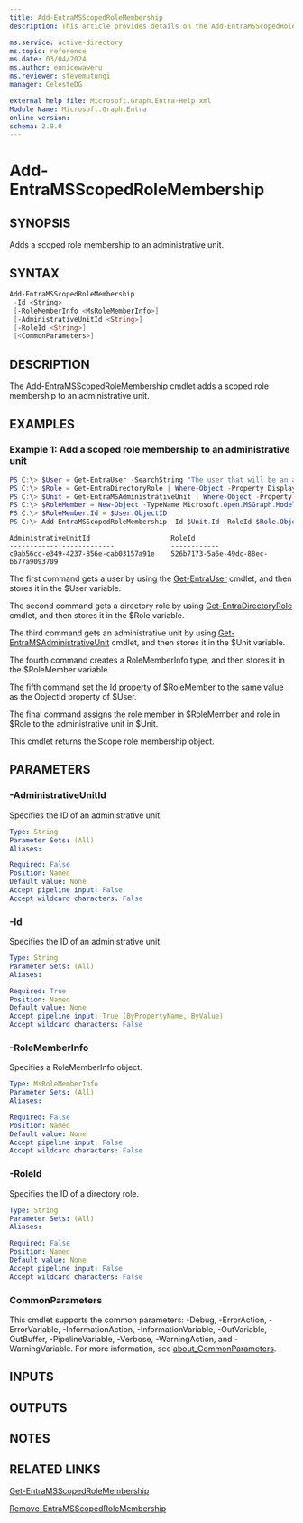 ```yaml
---
title: Add-EntraMSScopedRoleMembership
description: This article provides details on the Add-EntraMSScopedRoleMembership command.

ms.service: active-directory
ms.topic: reference
ms.date: 03/04/2024
ms.author: eunicewaweru
ms.reviewer: stevemutungi
manager: CelesteDG

external help file: Microsoft.Graph.Entra-Help.xml
Module Name: Microsoft.Graph.Entra
online version:
schema: 2.0.0
---
```


# Add-EntraMSScopedRoleMembership

## SYNOPSIS
Adds a scoped role membership to an administrative unit.

## SYNTAX

```powershell
Add-EntraMSScopedRoleMembership 
 -Id <String>
 [-RoleMemberInfo <MsRoleMemberInfo>] 
 [-AdministrativeUnitId <String>] 
 [-RoleId <String>] 
 [<CommonParameters>]
```

## DESCRIPTION
The Add-EntraMSScopedRoleMembership cmdlet adds a scoped role membership to an administrative unit.

## EXAMPLES

### Example 1: Add a scoped role membership to an administrative unit
```powershell
PS C:\> $User = Get-EntraUser -SearchString "The user that will be an admin on this unit"
PS C:\> $Role = Get-EntraDirectoryRole | Where-Object -Property DisplayName -EQ -Value "User Account Administrator"
PS C:\> $Unit = Get-EntraMSAdministrativeUnit | Where-Object -Property DisplayName -Eq -Value "<The display name of the unit>"
PS C:\> $RoleMember = New-Object -TypeName Microsoft.Open.MSGraph.Model.MsRolememberinfo.RoleMemberInfo
PS C:\> $RoleMember.Id = $User.ObjectID
PS C:\> Add-EntraMSScopedRoleMembership -Id $Unit.Id -RoleId $Role.ObjectId -RoleMemberInfo $RoleMember
```

```output
AdministrativeUnitId					RoleId 	
--------------------------           	------------ 	
c9ab56cc-e349-4237-856e-cab03157a91e 	526b7173-5a6e-49dc-88ec-b677a9093709
```

The first command gets a user by using the [Get-EntraUser](./Get-EntraUser.md) cmdlet, and then stores it in the $User variable.  

The second command gets a directory role by using [Get-EntraDirectoryRole](./Get-EntraDirectoryRole.md) cmdlet, and then stores it in the $Role variable.  

The third command gets an administrative unit by using [Get-EntraMSAdministrativeUnit](./Get-EntraMSAdministrativeUnit.md) cmdlet, and then stores it in the $Unit variable.  

The fourth command creates a RoleMemberInfo type, and then stores it in the $RoleMember variable.  

The fifth command set the Id property of $RoleMember to the same value as the ObjectId property of $User.  

The final command assigns the role member in $RoleMember and role in $Role to the administrative unit in $Unit.  

This cmdlet returns the Scope role membership object.

## PARAMETERS

### -AdministrativeUnitId
Specifies the ID of an administrative unit.

```yaml
Type: String
Parameter Sets: (All)
Aliases:

Required: False
Position: Named
Default value: None
Accept pipeline input: False
Accept wildcard characters: False
```

### -Id
Specifies the ID of an administrative unit.

```yaml
Type: String
Parameter Sets: (All)
Aliases:

Required: True
Position: Named
Default value: None
Accept pipeline input: True (ByPropertyName, ByValue)
Accept wildcard characters: False
```

### -RoleMemberInfo
Specifies a RoleMemberInfo object.

```yaml
Type: MsRoleMemberInfo
Parameter Sets: (All)
Aliases:

Required: False
Position: Named
Default value: None
Accept pipeline input: False
Accept wildcard characters: False
```

### -RoleId
Specifies the ID of a directory role.

```yaml
Type: String
Parameter Sets: (All)
Aliases:

Required: False
Position: Named
Default value: None
Accept pipeline input: False
Accept wildcard characters: False
```

### CommonParameters
This cmdlet supports the common parameters: -Debug, -ErrorAction, -ErrorVariable, -InformationAction, -InformationVariable, -OutVariable, -OutBuffer, -PipelineVariable, -Verbose, -WarningAction, and -WarningVariable. For more information, see [about_CommonParameters](https://go.microsoft.com/fwlink/?LinkID=113216).

## INPUTS

## OUTPUTS

## NOTES

## RELATED LINKS

[Get-EntraMSScopedRoleMembership](Get-EntraMSScopedRoleMembership.md)

[Remove-EntraMSScopedRoleMembership](Remove-EntraMSScopedRoleMembership.md)

